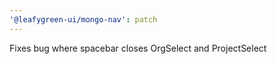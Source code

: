 ```yaml
---
'@leafygreen-ui/mongo-nav': patch
---
```


Fixes bug where spacebar closes OrgSelect and ProjectSelect
